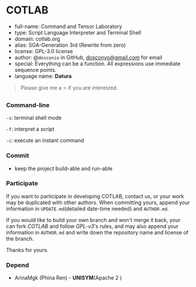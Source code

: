 # COTLAB

- full-name: Command and Tensor Laboratory
- type: Script Language Interpreter and Terminal Shell
- domain: cotlab.org
- alias: SGA-Generation 3rd (Rewrite from zero)
- license: GPL-3.0 license
- author: @`dosconio` in GitHub, dosconyo@gmail.com for email 
- special: Everything can be a function. All expressions use immediate sequence points.
- language name: **Datura**

> Please give me a :star: if you are interested.

### Command-line

`-s`: terminal shell mode

`-f`: interpret a script

`-c`: execute an instant command



### Commit

- keep the project build-able and run-able



### Participate

If you want to participate in developing COTLAB, contact us, or your work may be duplicated with other authors. When committing yours, append your information in `UPDATE.md`(detailed date-time needed) and `AUTHOR.md`.

If you would like to build your own branch and won't merge it back, your can fork *COTLAB* and follow *GPL-v3*'s rules, and may also append your information in `AUTHOR.md` and write down the repository name and license of the branch.

Thanks for yours.

### Depend

- ArinaMgk (Phina Ren) - **UNISYM**(Apache 2 )
